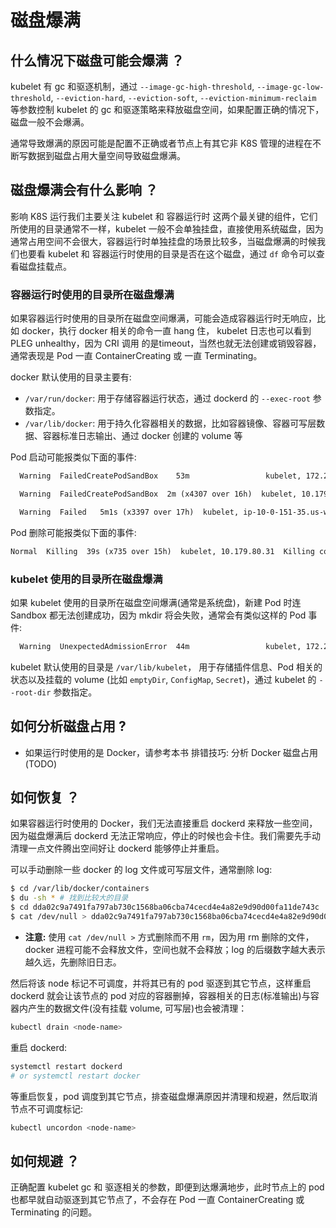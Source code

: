 # 磁盘爆满

## 什么情况下磁盘可能会爆满 ？

kubelet 有 gc 和驱逐机制，通过 `--image-gc-high-threshold`, `--image-gc-low-threshold`, `--eviction-hard`, `--eviction-soft`, `--eviction-minimum-reclaim` 等参数控制 kubelet 的 gc 和驱逐策略来释放磁盘空间，如果配置正确的情况下，磁盘一般不会爆满。

通常导致爆满的原因可能是配置不正确或者节点上有其它非 K8S 管理的进程在不断写数据到磁盘占用大量空间导致磁盘爆满。

## 磁盘爆满会有什么影响 ？

影响 K8S 运行我们主要关注 kubelet  和 容器运行时 这两个最关键的组件，它们所使用的目录通常不一样，kubelet 一般不会单独挂盘，直接使用系统磁盘，因为通常占用空间不会很大，容器运行时单独挂盘的场景比较多，当磁盘爆满的时候我们也要看 kubelet 和 容器运行时使用的目录是否在这个磁盘，通过 `df` 命令可以查看磁盘挂载点。

### 容器运行时使用的目录所在磁盘爆满

如果容器运行时使用的目录所在磁盘空间爆满，可能会造成容器运行时无响应，比如 docker，执行 docker 相关的命令一直 hang 住， kubelet 日志也可以看到 PLEG unhealthy，因为 CRI 调用 的是timeout，当然也就无法创建或销毁容器，通常表现是 Pod 一直 ContainerCreating 或 一直 Terminating。

docker 默认使用的目录主要有:  

* `/var/run/docker`: 用于存储容器运行状态，通过 dockerd 的 `--exec-root` 参数指定。
* `/var/lib/docker`: 用于持久化容器相关的数据，比如容器镜像、容器可写层数据、容器标准日志输出、通过 docker 创建的 volume 等

Pod 启动可能报类似下面的事件:

``` txt
  Warning  FailedCreatePodSandBox    53m                 kubelet, 172.22.0.44  Failed create pod sandbox: rpc error: code = DeadlineExceeded desc = context deadline exceeded
```

``` txt
  Warning  FailedCreatePodSandBox  2m (x4307 over 16h)  kubelet, 10.179.80.31  (combined from similar events): Failed create pod sandbox: rpc error: code = Unknown desc = failed to create a sandbox for pod "apigateway-6dc48bf8b6-l8xrw": Error response from daemon: mkdir /var/lib/docker/aufs/mnt/1f09d6c1c9f24e8daaea5bf33a4230de7dbc758e3b22785e8ee21e3e3d921214-init: no space left on device
```

``` txt
  Warning  Failed   5m1s (x3397 over 17h)  kubelet, ip-10-0-151-35.us-west-2.compute.internal  (combined from similar events): Error: container create failed: container_linux.go:336: starting container process caused "process_linux.go:399: container init caused \"rootfs_linux.go:58: mounting \\\"/sys\\\" to rootfs \\\"/var/lib/dockerd/storage/overlay/051e985771cc69f3f699895a1dada9ef6483e912b46a99e004af7bb4852183eb/merged\\\" at \\\"/var/lib/dockerd/storage/overlay/051e985771cc69f3f699895a1dada9ef6483e912b46a99e004af7bb4852183eb/merged/sys\\\" caused \\\"no space left on device\\\"\""
```

Pod 删除可能报类似下面的事件:

``` txt
Normal  Killing  39s (x735 over 15h)  kubelet, 10.179.80.31  Killing container with id docker://apigateway:Need to kill Pod
```

### kubelet 使用的目录所在磁盘爆满

如果 kubelet 使用的目录所在磁盘空间爆满(通常是系统盘)，新建 Pod 时连 Sandbox 都无法创建成功，因为 mkdir 将会失败，通常会有类似这样的 Pod 事件:

``` txt
  Warning  UnexpectedAdmissionError  44m                 kubelet, 172.22.0.44  Update plugin resources failed due to failed to write checkpoint file "kubelet_internal_checkpoint": write /var/lib/kubelet/device-plugins/.728425055: no space left on device, which is unexpected.
```

kubelet 默认使用的目录是 `/var/lib/kubelet`， 用于存储插件信息、Pod 相关的状态以及挂载的 volume (比如 `emptyDir`, `ConfigMap`, `Secret`)，通过 kubelet 的 `--root-dir` 参数指定。

## 如何分析磁盘占用 ?

* 如果运行时使用的是 Docker，请参考本书 排错技巧: 分析 Docker 磁盘占用 (TODO)

## 如何恢复 ？

如果容器运行时使用的 Docker，我们无法直接重启 dockerd 来释放一些空间，因为磁盘爆满后 dockerd 无法正常响应，停止的时候也会卡住。我们需要先手动清理一点文件腾出空间好让 dockerd 能够停止并重启。

可以手动删除一些 docker 的 log 文件或可写层文件，通常删除 log:

``` bash
$ cd /var/lib/docker/containers
$ du -sh * # 找到比较大的目录
$ cd dda02c9a7491fa797ab730c1568ba06cba74cecd4e4a82e9d90d00fa11de743c
$ cat /dev/null > dda02c9a7491fa797ab730c1568ba06cba74cecd4e4a82e9d90d00fa11de743c-json.log.9 # 删除log文件
```

* **注意:** 使用 `cat /dev/null >` 方式删除而不用 `rm`，因为用 rm 删除的文件，docker 进程可能不会释放文件，空间也就不会释放；log 的后缀数字越大表示越久远，先删除旧日志。

然后将该 node 标记不可调度，并将其已有的 pod 驱逐到其它节点，这样重启 dockerd 就会让该节点的 pod 对应的容器删掉，容器相关的日志(标准输出)与容器内产生的数据文件(没有挂载 volume, 可写层)也会被清理：

``` bash
kubectl drain <node-name>
```

重启 dockerd:

``` bash
systemctl restart dockerd
# or systemctl restart docker
```

等重启恢复，pod 调度到其它节点，排查磁盘爆满原因并清理和规避，然后取消节点不可调度标记:

``` bash
kubectl uncordon <node-name>
```

## 如何规避 ？

正确配置 kubelet gc 和 驱逐相关的参数，即便到达爆满地步，此时节点上的 pod 也都早就自动驱逐到其它节点了，不会存在 Pod 一直 ContainerCreating 或 Terminating 的问题。
